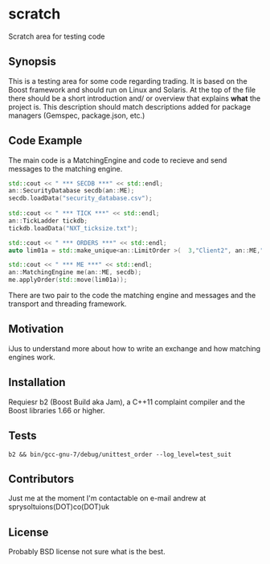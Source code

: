 # scratch
Scratch area for testing code

## Synopsis

This is a testing area for some code regarding trading. It is based on the Boost framework and should run on Linux and Solaris.
At the top of the file there should be a short introduction and/ or overview that explains **what** the project is. This description should match descriptions added for package managers (Gemspec, package.json, etc.)

## Code Example

The main code is a MatchingEngine and code to recieve and send messages to the matching engine.

```cpp
std::cout << " *** SECDB ***" << std::endl;                                                               
an::SecurityDatabase secdb(an::ME);                                                                       
secdb.loadData("security_database.csv");                                                                  
                                                                                                              
std::cout << " *** TICK ***" << std::endl;                                                                
an::TickLadder tickdb;                                                                                    
tickdb.loadData("NXT_ticksize.txt");                                                                      

std::cout << " *** ORDERS ***" << std::endl;
auto lim01a = std::make_unique<an::LimitOrder >(  3,"Client2", an::ME,"APPL",an::SELL,10,12.23);

std::cout << " *** ME ***" << std::endl;                                                                  
an::MatchingEngine me(an::ME, secdb);    
me.applyOrder(std::move(lim01a));
```


There are two pair to the code the matching engine and messages and the transport and threading framework.

## Motivation

iJus to understand more about how to write an exchange and how matching engines work.

## Installation

Requiesr b2 (Boost Build aka Jam), a C++11 complaint compiler and the Boost libraries 1.66 or higher.

## Tests

```shell
b2 && bin/gcc-gnu-7/debug/unittest_order --log_level=test_suit
```

## Contributors

Just me at the moment I'm contactable on e-mail andrew at sprysoltuions(DOT)co(DOT)uk

## License

Probably BSD license not sure what is the best.

